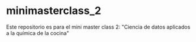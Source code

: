 # minimasterclass_2
Este repositorio es para el mini master class 2: "Ciencia de datos aplicados a la química de la cocina"
